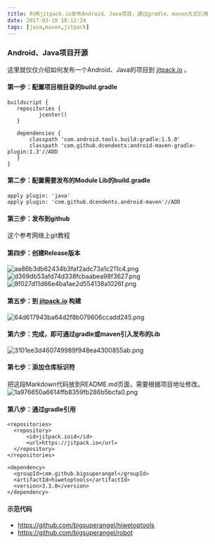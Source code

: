 ```yaml
---
title: 利用jitpack.io发布Android、Java项目，通过gradle、maven方式引用
date: 2017-03-10 18:12:24
tags: [java,maven,jitpack]
---
```


### Android、Java项目开源
这里就仅仅介绍如何发布一个Android、Java的项目到 [jitpack.io](https://jitpack.io/) 。

#### 第一步：配置项目根目录的build.gradle

```
buildscript {
   repositories {
          jcenter()
   }

   dependencies {
       classpath 'com.android.tools.build:gradle:1.5.0'
       classpath 'com.github.dcendents:android-maven-gradle-plugin:1.3'//ADD
   }
}
```

#### 第二步：配置需要发布的Module Lib的build.gradle

```
apply plugin: 'java'
apply plugin: 'com.github.dcendents.android-maven'//ADD
```

#### 第三步：发布到github
这个参考网络上git教程

#### 第四步：创建Release版本
![aa86b3db62434b3faf2adc73a1c211c4.png](//olrtj18qs.bkt.clouddn.com//file/2017/3/aa86b3db62434b3faf2adc73a1c211c4.png)
![d369db53afd74d338fcbaabea98f3627.png](//olrtj18qs.bkt.clouddn.com//file/2017/3/d369db53afd74d338fcbaabea98f3627.png)
![8f027d11d86e4ba1ae2d554138a1026f.png](//olrtj18qs.bkt.clouddn.com//file/2017/3/8f027d11d86e4ba1ae2d554138a1026f.png)

#### 第五步：到 [jitpack.io](https://jitpack.io/) 构建
![64d617943ba64d2f8b079606ccadd245.png](//olrtj18qs.bkt.clouddn.com//file/2017/3/64d617943ba64d2f8b079606ccadd245.png)

#### 第六步：完成，即可通过gradle或maven引入发布的Lib
![3101ee3d460749989f948ea4300855ab.png](//olrtj18qs.bkt.clouddn.com//file/2017/3/3101ee3d460749989f948ea4300855ab.png)

#### 第七步：添加仓库标识符
把这段Markdown代码放到README.md页面，需要根据项目地址修改。
![1a976650a6614ffb8359fb286b5bcfa0.png](//olrtj18qs.bkt.clouddn.com//file/2017/3/1a976650a6614ffb8359fb286b5bcfa0.png)

#### 第八步：通过gradle引用

```
<repositories>
  <repository>
      <id>jitpack.ioid</id>
      <url>https://jitpack.io</url>
  </repository>
</repositories>

<dependency>
  <groupId>com.github.bigsuperangel</groupId>
  <artifactId>hiwetoptools</artifactId>
  <version>3.3.0</version>
</dependency>
```

#### 示范代码
* https://github.com/bigsuperangel/hiwetoptools
* https://github.com/bigsuperangel/robot
